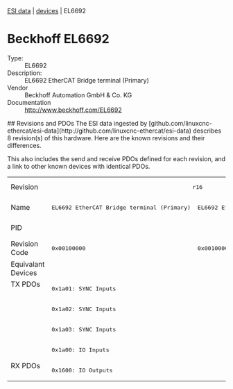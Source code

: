 <div class="nav"><a href="/esi-data">ESI data</a> | <a href="/esi-data/devices">devices</a> | EL6692</div>

#  Beckhoff EL6692

<dl>
  <dt>Type:</dt><dd>EL6692</dd>
  <dt>Description:</dt><dd>EL6692 EtherCAT Bridge terminal (Primary)</dd>
  <dt>Vendor</dt><dd>Beckhoff Automation GmbH & Co. KG</dd>
  <dt>Documentation</dt><dd><a href="http://www.beckhoff.com/EL6692">http://www.beckhoff.com/EL6692</a></dd>
</dl>
## Revisions and PDOs
The ESI data ingested by [github.com/linuxcnc-ethercat/esi-data](http://github.com/linuxcnc-ethercat/esi-data) describes 8 revision(s) of this hardware.  Here are the known revisions and their differences.

This also includes the send and receive PDOs defined for each revision, and a link to other known devices with identical PDOs.

<table>
<tr >
<td class="first">Revision</td>
<td  colspan=2 align="center"><pre>r16</pre></td>
<td  colspan=2 align="center"><pre>r17</pre></td>
<td  colspan=2 align="center"><pre>r18</pre></td>
<td ><pre>r19</pre></td>
<td ><pre>r20</pre></td>
</tr>
<tr >
<td class="first">Name</td>
<td ><pre>EL6692 EtherCAT Bridge terminal (Primary)</pre></td>
<td ><pre>EL6692 EtherCAT Bridge terminal (Secondary)</pre></td>
<td ><pre>EL6692 EtherCAT Bridge terminal (Primary)</pre></td>
<td ><pre>EL6692 EtherCAT Bridge terminal (Secondary)</pre></td>
<td ><pre>EL6692 EtherCAT Bridge terminal (Primary)</pre></td>
<td  colspan=3 align="center"><pre>EL6692 EtherCAT Bridge terminal (Secondary)</pre></td>
</tr>
<tr >
<td class="first">PID</td>
<td  colspan=8 align="center"><pre>0x1a243052</pre></td>
</tr>
<tr >
<td class="first">Revision Code</td>
<td ><pre>0x00100000</pre></td>
<td ><pre>0x00100002</pre></td>
<td ><pre>0x00110000</pre></td>
<td ><pre>0x00110002</pre></td>
<td ><pre>0x00120000</pre></td>
<td ><pre>0x00120002</pre></td>
<td ><pre>0x00130002</pre></td>
<td ><pre>0x00140002</pre></td>
</tr>
<tr >
<td class="first">Equivalant Devices</td>
<td  colspan=8 align="center"></td>
</tr>
<tr class="txpdo pdosection">
<td class="first" rowspan=4 valign=top>TX PDOs</td>
<td colspan=8 align="left"><pre>0x1a01: SYNC Inputs</pre></td>
<td></td>
</tr>
<tr class="txpdo pdosection">
<td  colspan=8 align="left"><pre>0x1a02: SYNC Inputs</pre></td>
</tr>
<tr class="txpdo pdosection">
<td  colspan=8 align="left"><pre>0x1a03: SYNC Inputs</pre></td>
</tr>
<tr class="txpdo pdosection">
<td  colspan=8 align="left"><pre>0x1a00: IO Inputs</pre></td>
</tr>
<tr class="rxpdo pdosection">
<td class="first" rowspan=1 valign=top>RX PDOs</td>
<td colspan=8 align="left"><pre>0x1600: IO Outputs</pre></td>
<td></td>
</tr>
</table>
